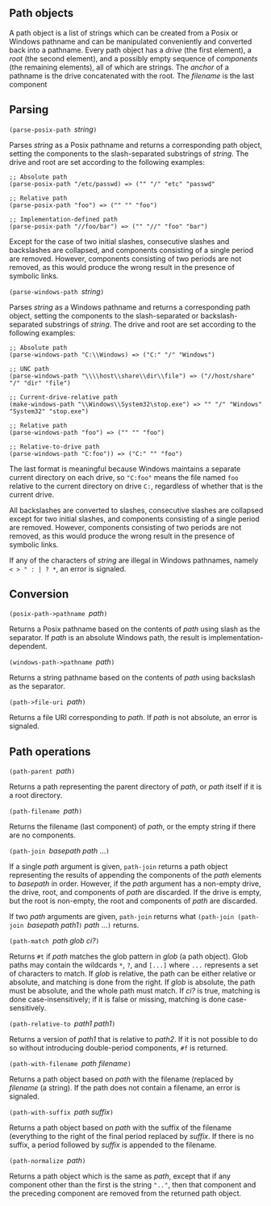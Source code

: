 ## Path objects

A path object is a list of strings which can be created from a Posix or Windows pathname and can be manipulated conveniently
and converted back into a pathname.  Every path object has a *drive* (the first element), a *root*
(the second element), and a possibly empty sequence of *components* (the remaining elements),
all of which are strings.  The *anchor* of a pathname is the drive concatenated with the root.
The *filename* is the last component

## Parsing

`(parse-posix-path `*string*`)`

Parses *string* as a Posix pathname and returns a corresponding path object, setting the components
to the slash-separated substrings of *string*.  The drive and root are set according to the following examples:

```
;; Absolute path
(parse-posix-path "/etc/passwd) => ("" "/" "etc" "passwd"

;; Relative path
(parse-posix-path "foo") => ("" "" "foo")

;; Implementation-defined path
(parse-posix-path "//foo/bar") => ("" "//" "foo" "bar")
```

Except for the case of two initial slashes, consecutive slashes and backslashes are collapsed,
and components consisting of a single period are removed.  However, components consisting of
two periods are not removed, as this would produce the wrong result in the presence of symbolic links.

`(parse-windows-path `*string*`)`

Parses *string* as a Windows pathname and returns a corresponding path object,
setting the components to the slash-separated or backslash-separated substrings of *string*.
The drive and root are set according to the following examples:

```
;; Absolute path
(parse-windows-path "C:\\Windows) => ("C:" "/" "Windows")

;; UNC path
(parse-windows-path "\\\\host\\share\\dir\\file") => ("//host/share" "/" "dir" "file")

;; Current-drive-relative path
(make-windows-path "\\Windows\\System32\stop.exe") => "" "/" "Windows" "System32" "stop.exe")

;; Relative path
(parse-windows-path "foo") => ("" "" "foo")

;; Relative-to-drive path
(parse-windows-path "C:foo")) => ("C:" "" "foo")
```

The last format is meaningful because Windows maintains a separate current directory
on each drive, so `"C:foo"` means the file named
`foo` relative to the current directory on drive `C:`,
regardless of whether that is the current drive.

All backslashes are converted to slashes,
consecutive slashes are collapsed
except for two initial slashes,
and components consisting of a single period are removed.
However, components consisting of two periods are not removed,
as this would produce the wrong result in the presence of symbolic links.

If any of the characters of *string* are illegal in Windows pathnames,
namely `< > " : | ? *`, an error is signaled.

## Conversion

`(posix-path->pathname `*path*`)`

Returns a Posix pathname based on the contents of *path* using slash as the separator.
If *path* is an absolute Windows path, the result is implementation-dependent.

`(windows-path->pathname `*path*`)`

Returns a string pathname based on the contents of *path* using backslash as the separator.

`(path->file-uri `*path*`)`

Returns a file URI corresponding to *path*.  If *path* is not absolute, an error is signaled.

## Path operations

`(path-parent `*path*`)`

Returns a path representing the parent directory of *path*, or *path* itself if it is a root directory.

`(path-filename `*path*`)`

Returns the filename (last component) of *path*, or the empty string if there are no components.

`(path-join `*basepath path* ...`)`

If a single *path* argument is given, `path-join` returns a path object representing the results of appending
the components of the *path* elements to *basepath* in order.  However,
if the *path* argument has a non-empty drive, the drive, root, and components of *path* are discarded.
If the drive is empty, but the root is non-empty, the root and components of *path* are discarded.

If two *path* arguments are given, `path-join` returns what `(path-join (path-join `*basepath* *path1*`)` *path* ...`)` returns.

`(path-match `*path glob ci?*`)`

Returns `#t` if *path* matches the glob pattern in *glob* (a path object).
Glob paths may contain the wildcards `*`, `?`, and `[...]` where `...` represents a set of characters to match.
If *glob* is relative, the path can be either relative or absolute, and matching is done from the right.
If *glob* is absolute, the path must be absolute, and the whole path must match.
If *ci?* is true, matching is done case-insensitively;
if it is false or missing, matching is done case-sensitively.

`(path-relative-to `*path1 path1*`)`

Returns a version of *path1* that is relative to *path2*.
If it is not possible to do so without introducing double-period components, `#f` is returned.

`(path-with-filename `*path filename*`)`

Returns a path object based on *path* with the filename (replaced by *filename* (a string).
If the path does not contain a filename, an error is signaled.

`(path-with-suffix `*path suffix*`)`

Returns a path object based on *path* with the suffix of the filename (everything to the
right of the final period replaced by *suffix*.  If there is no suffix, a period followed
by *suffix* is appended to the filename.

`(path-normalize `*path*`)`

Returns a path object which is the same as *path*, except that if any component other than the first is the string 
`".."`, then that component and the preceding component are removed from the returned path object.
